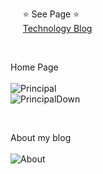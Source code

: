 &nbsp;&nbsp;&nbsp;&nbsp; ⭐ See Page ⭐ <br/>
&nbsp;&nbsp;&nbsp;&nbsp; [Technology Blog](https://karengonzalezdev.github.io/blog/)

<br/>

Home Page <br/><br/>
![Principal](https://github.com/karengonzalezdev/blog/assets/69605681/e86e0a1c-bc34-4bb6-913a-88a2b0e4e8ee)
<br/>
![PrincipalDown](https://github.com/karengonzalezdev/blog/assets/69605681/ec999d66-68a9-4b15-8d41-c11e4cb51898)

<br/>

About my blog <br/><br/>
![About](https://github.com/karengonzalezdev/blog/assets/69605681/ea248877-8012-4f34-987c-de86de47d689)

<br/>
